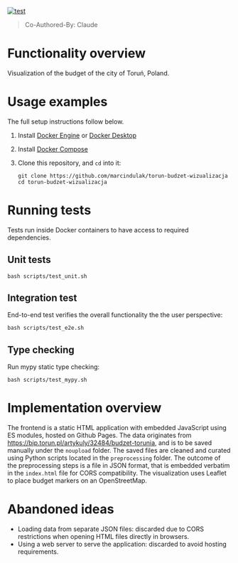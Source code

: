 [![test](https://github.com/marcindulak/torun-budzet-wizualizacja/actions/workflows/test.yml/badge.svg)](https://github.com/marcindulak/torun-budzet-wizualizacja/actions/workflows/test.yml)

> Co-Authored-By: Claude

# Functionality overview

Visualization of the budget of the city of Toruń, Poland.

# Usage examples

The full setup instructions follow below.

1. Install [Docker Engine](https://docs.docker.com/engine/install/) or [Docker Desktop](https://docs.docker.com/desktop/)

2. Install [Docker Compose](https://docs.docker.com/compose/install/)

3. Clone this repository, and `cd` into it:

   ```
   git clone https://github.com/marcindulak/torun-budzet-wizualizacja
   cd torun-budzet-wizualizacja
   ```

# Running tests

Tests run inside Docker containers to have access to required dependencies.

## Unit tests

```
bash scripts/test_unit.sh
```

## Integration test

End-to-end test verifies the overall functionality the the user perspective:

```
bash scripts/test_e2e.sh
```

## Type checking

Run mypy static type checking:

```
bash scripts/test_mypy.sh
```

# Implementation overview

The frontend is a static HTML application with embedded JavaScript using ES modules, hosted on Github Pages.
The data originates from https://bip.torun.pl/artykuly/32484/budzet-torunia, and is to be saved manually under the `noupload` folder.
The saved files are cleaned and curated using Python scripts located in the `preprocessing` folder.
The outcome of the preprocessing steps is a file in JSON format, that is embedded verbatim in the `index.html` file for CORS compatibility.
The visualization uses Leaflet to place budget markers on an OpenStreetMap.

# Abandoned ideas

- Loading data from separate JSON files: discarded due to CORS restrictions when opening HTML files directly in browsers.
- Using a web server to serve the application: discarded to avoid hosting requirements.
